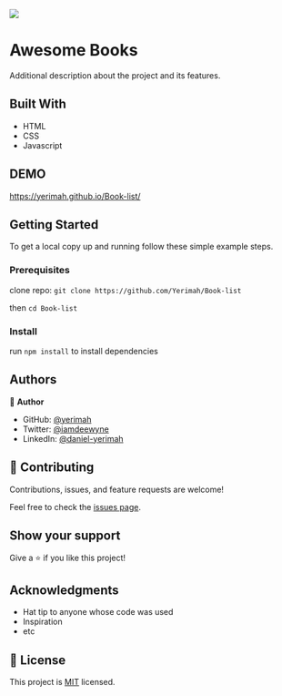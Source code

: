 ![](https://img.shields.io/badge/Microverse-blueviolet)

# Awesome Books




Additional description about the project and its features.

## Built With

- HTML 
- CSS
- Javascript

## DEMO

https://yerimah.github.io/Book-list/

## Getting Started

To get a local copy up and running follow these simple example steps.

### Prerequisites

clone repo: `git clone https://github.com/Yerimah/Book-list`

then
`cd Book-list`

### Install

run `npm install` to install dependencies

## Authors

👤 **Author**

- GitHub: [@yerimah](https://github.com/yerimah)
- Twitter: [@iamdeewyne](https://twitter.com/iamdeewyne)
- LinkedIn: [@daniel-yerimah](https://www.linkedin.com/in/daniel-yerimah/)

## 🤝 Contributing

Contributions, issues, and feature requests are welcome!

Feel free to check the [issues page](../../issues/).

## Show your support

Give a ⭐️ if you like this project!

## Acknowledgments

- Hat tip to anyone whose code was used
- Inspiration
- etc

## 📝 License

This project is [MIT](./MIT.md) licensed.
